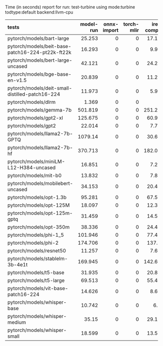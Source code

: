 Time (in seconds) report for run: test-turbine using mode:turbine todtype:default backend:llvm-cpu

| tests                                            |   model-run |   onnx-import |   torch-mlir |   iree-compile |   inference |
|:-------------------------------------------------|------------:|--------------:|-------------:|---------------:|------------:|
| pytorch/models/bart-large                        |      25.253 |             0 |            0 |         17.111 |       0.982 |
| pytorch/models/beit-base-patch16-224-pt22k-ft22k |      16.293 |             0 |            0 |          9.929 |       0.761 |
| pytorch/models/bert-large-uncased                |      42.121 |             0 |            0 |         24.224 |       1.646 |
| pytorch/models/bge-base-en-v1.5                  |      20.839 |             0 |            0 |         11.201 |       0.583 |
| pytorch/models/deit-small-distilled-patch16-224  |      11.973 |             0 |            0 |          5.916 |       0.293 |
| pytorch/models/dlrm                              |       1.369 |             0 |            0 |          0     |       0     |
| pytorch/models/gemma-7b                          |     501.819 |             0 |            0 |        251.262 |       0     |
| pytorch/models/gpt2-xl                           |     125.675 |             0 |            0 |         60.936 |       0     |
| pytorch/models/gpt2                              |      22.014 |             0 |            0 |          7.745 |       0     |
| pytorch/models/llama2-7b-GPTQ                    |    1079.14  |             0 |            0 |         30.631 |       0     |
| pytorch/models/llama2-7b-hf                      |     370.713 |             0 |            0 |        182.006 |       0     |
| pytorch/models/miniLM-L12-H384-uncased           |      16.851 |             0 |            0 |          7.284 |       0.315 |
| pytorch/models/mit-b0                            |      13.832 |             0 |            0 |          7.895 |       0.356 |
| pytorch/models/mobilebert-uncased                |      34.153 |             0 |            0 |         20.422 |       0.3   |
| pytorch/models/opt-1.3b                          |      95.281 |             0 |            0 |         67.518 |       5.638 |
| pytorch/models/opt-125M                          |      18.097 |             0 |            0 |         12.332 |       0.855 |
| pytorch/models/opt-125m-gptq                     |      31.459 |             0 |            0 |         14.535 |       0.658 |
| pytorch/models/opt-350m                          |      38.336 |             0 |            0 |         24.441 |       1.572 |
| pytorch/models/phi-1_5                           |     101.946 |             0 |            0 |         77.472 |      13.982 |
| pytorch/models/phi-2                             |     174.706 |             0 |            0 |        137.21  |      23.433 |
| pytorch/models/resnet50                          |      11.257 |             0 |            0 |          7.692 |       0.287 |
| pytorch/models/stablelm-3b-4e1t                  |     169.945 |             0 |            0 |        142.649 |      24.269 |
| pytorch/models/t5-base                           |      31.935 |             0 |            0 |         20.801 |       2.647 |
| pytorch/models/t5-large                          |      69.513 |             0 |            0 |         55.461 |       7.831 |
| pytorch/models/vit-base-patch16-224              |      14.626 |             0 |            0 |          8.615 |       0.646 |
| pytorch/models/whisper-base                      |      10.742 |             0 |            0 |          6.65  |       0.453 |
| pytorch/models/whisper-medium                    |      35.15  |             0 |            0 |         29.112 |       2.055 |
| pytorch/models/whisper-small                     |      18.599 |             0 |            0 |         13.578 |       0.933 |
